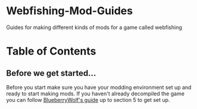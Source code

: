 # Webfishing-Mod-Guides
Guides for making different kinds of mods for a game called webfishing

# Table of Contents

## Before we get started...

Before you start make sure you have your modding environment set up and ready to start making mods. If you haven't already decompiled the game you can follow [BlueberryWolf's guide](https://github.com/BlueberryWolf/WEBFISHINGModdingGuide) up to section 5 to get set up.
